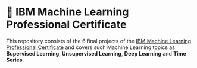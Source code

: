 # :rocket: IBM Machine Learning Professional Certificate
This repository consists of the 6 final projects of the [IBM Machine Learning Professional Certificate](https://www.coursera.org/professional-certificates/ibm-machine-learning) and covers such Machine Learning topics as **Supervised Learning**, **Unsupervised Learning**, **Deep Learning** and **Time Series**.
